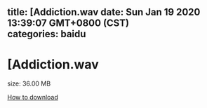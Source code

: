 
title: [Addiction.wav
date: Sun Jan 19 2020 13:39:07 GMT+0800 (CST)    
categories: baidu
---

# [Addiction.wav
size: 36.00 MB
 
 

[How to download](https://bpcam.bemobtrk.com/go/2ceec3aa-1ca2-46d6-b9ff-aaa5c184517c?jno=4232)